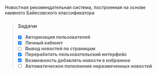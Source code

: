 Новостная рекомендательная система, построенная на основе наивного Байесовского классификатора
<b>
> ### Задачи
> - [x] Авторизация пользователей
> - [x] Личный кабинет
> - [ ] Вывод новостей по страницам
> - [x] Переработать пользовательский интерфейс
> - [x] Возможность добавлять новости в избранное
> - [ ] Автоматическое пополнение неразмеченных новостей
</b>
